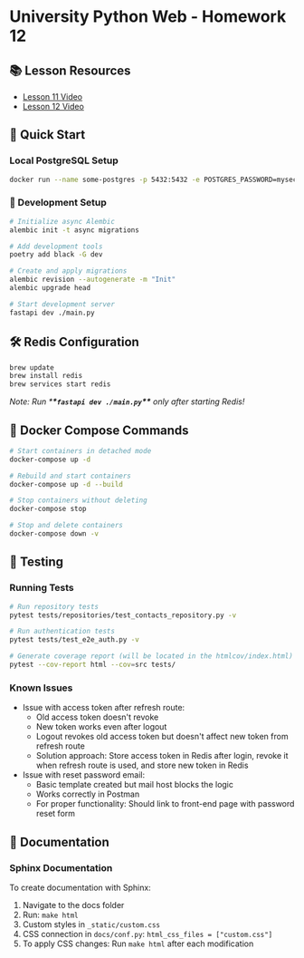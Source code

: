 # University Python Web - Homework 12

## 📚 Lesson Resources

- [Lesson 11 Video](https://www.youtube.com/watch?v=mdn_MKntxUU)
- [Lesson 12 Video](https://www.youtube.com/watch?v=8aU_ILMz_Ak&t)

## 🚀 Quick Start

### Local PostgreSQL Setup

```bash
docker run --name some-postgres -p 5432:5432 -e POSTGRES_PASSWORD=mysecretpassword -d postgres
```

### 🔧 Development Setup

```bash
# Initialize async Alembic
alembic init -t async migrations

# Add development tools
poetry add black -G dev

# Create and apply migrations
alembic revision --autogenerate -m "Init"
alembic upgrade head

# Start development server
fastapi dev ./main.py
```

## 🛠 Redis Configuration

```bash
brew update
brew install redis
brew services start redis
```

_Note: Run \***\*`fastapi dev ./main.py`\*\*** only after starting Redis!_

## 🐳 Docker Compose Commands

```bash
# Start containers in detached mode
docker-compose up -d

# Rebuild and start containers
docker-compose up -d --build

# Stop containers without deleting
docker-compose stop

# Stop and delete containers
docker-compose down -v
```

## 🧪 Testing

### Running Tests
```bash
# Run repository tests
pytest tests/repositories/test_contacts_repository.py -v

# Run authentication tests
pytest tests/test_e2e_auth.py -v

# Generate coverage report (will be located in the htmlcov/index.html)
pytest --cov-report html --cov=src tests/
```

### Known Issues
- Issue with access token after refresh route:
  - Old access token doesn't revoke
  - New token works even after logout
  - Logout revokes old access token but doesn't affect new token from refresh route
  - Solution approach: Store access token in Redis after login, revoke it when refresh route is used, and store new token in Redis
- Issue with reset password email:
  - Basic template created but mail host blocks the logic
  - Works correctly in Postman
  - For proper functionality: Should link to front-end page with password reset form

## 📖 Documentation

### Sphinx Documentation
To create documentation with Sphinx:
1. Navigate to the docs folder
2. Run: `make html`
3. Custom styles in `_static/custom.css`
4. CSS connection in `docs/conf.py`: `html_css_files = ["custom.css"]`
5. To apply CSS changes: Run `make html` after each modification
